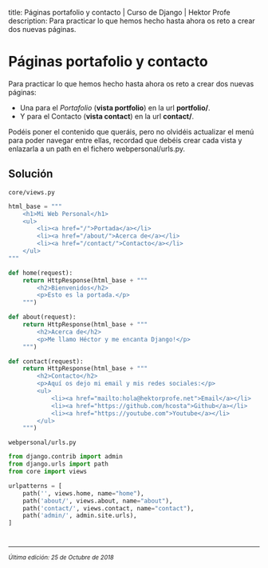 title: Páginas portafolio y contacto | Curso de Django | Hektor Profe
description: Para practicar lo que hemos hecho hasta ahora os reto a crear dos nuevas páginas.

# Páginas portafolio y contacto

Para practicar lo que hemos hecho hasta ahora os reto a crear dos nuevas páginas:

* Una para el *Portafolio* (**vista portfolio**) en la url **portfolio/**.
* Y para el Contacto (**vista contact**) en la url **contact/**.

Podéis poner el contenido que queráis, pero no olvidéis actualizar el menú para poder navegar entre ellas, recordad que debéis crear cada vista y enlazarla a un path en el fichero webpersonal/urls.py. 

## Solución
`core/views.py`
```python 
html_base = """
    <h1>Mi Web Personal</h1>
    <ul>
        <li><a href="/">Portada</a></li>
        <li><a href="/about/">Acerca de</a></li>
        <li><a href="/contact/">Contacto</a></li>
    </ul>
"""

def home(request):
    return HttpResponse(html_base + """
        <h2>Bienvenidos</h2>
        <p>Esto es la portada.</p>
    """)

def about(request):
    return HttpResponse(html_base + """
        <h2>Acerca de</h2>
        <p>Me llamo Héctor y me encanta Django!</p>
    """)

def contact(request):
    return HttpResponse(html_base + """
        <h2>Contacto</h2>
        <p>Aquí os dejo mi email y mis redes sociales:</p>
        <ul>
            <li><a href="mailto:hola@hektorprofe.net">Email</a></li>
            <li><a href="https://github.com/hcosta">Github</a></li>
            <li><a href="https://youtube.com">Youtube</a></li>
        </ul>
    """)
```
`webpersonal/urls.py`
```python
from django.contrib import admin
from django.urls import path
from core import views

urlpatterns = [
    path('', views.home, name="home"),
    path('about/', views.about, name="about"),
    path('contact/', views.contact, name="contact"),
    path('admin/', admin.site.urls),
]
```

<div style="text-align:center;margin-top:25px"><img class="lazy" data-src="{{cdn}}/django/16.png"/></div>

___
<small class="edited"><i>Última edición: 25 de Octubre de 2018</i></small>